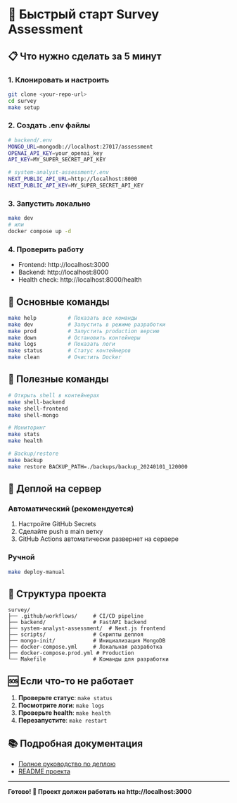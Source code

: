 # 🚀 Быстрый старт Survey Assessment

## 📋 Что нужно сделать за 5 минут

### 1. **Клонировать и настроить**

```bash
git clone <your-repo-url>
cd survey
make setup
```

### 2. **Создать .env файлы**

```bash
# backend/.env
MONGO_URL=mongodb://localhost:27017/assessment
OPENAI_API_KEY=your_openai_key
API_KEY=MY_SUPER_SECRET_API_KEY

# system-analyst-assessment/.env
NEXT_PUBLIC_API_URL=http://localhost:8000
NEXT_PUBLIC_API_KEY=MY_SUPER_SECRET_API_KEY
```

### 3. **Запустить локально**

```bash
make dev
# или
docker compose up -d
```

### 4. **Проверить работу**

- Frontend: http://localhost:3000
- Backend: http://localhost:8000
- Health check: http://localhost:8000/health

## 🐳 Основные команды

```bash
make help          # Показать все команды
make dev           # Запустить в режиме разработки
make prod          # Запустить production версию
make down          # Остановить контейнеры
make logs          # Показать логи
make status        # Статус контейнеров
make clean         # Очистить Docker
```

## 🔧 Полезные команды

```bash
# Открыть shell в контейнерах
make shell-backend
make shell-frontend
make shell-mongo

# Мониторинг
make stats
make health

# Backup/restore
make backup
make restore BACKUP_PATH=./backups/backup_20240101_120000
```

## 🚀 Деплой на сервер

### Автоматический (рекомендуется)

1. Настройте GitHub Secrets
2. Сделайте push в main ветку
3. GitHub Actions автоматически развернет на сервере

### Ручной

```bash
make deploy-manual
```

## 📁 Структура проекта

```
survey/
├── .github/workflows/     # CI/CD pipeline
├── backend/               # FastAPI backend
├── system-analyst-assessment/  # Next.js frontend
├── scripts/               # Скрипты деплоя
├── mongo-init/            # Инициализация MongoDB
├── docker-compose.yml     # Локальная разработка
├── docker-compose.prod.yml # Production
└── Makefile               # Команды для разработки
```

## 🆘 Если что-то не работает

1. **Проверьте статус**: `make status`
2. **Посмотрите логи**: `make logs`
3. **Проверьте health**: `make health`
4. **Перезапустите**: `make restart`

## 📚 Подробная документация

- [Полное руководство по деплою](DEPLOYMENT.md)
- [README проекта](README.md)

---

**Готово! 🎉 Проект должен работать на http://localhost:3000**
